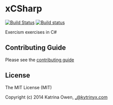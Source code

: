 # xCSharp

[![Build Status](https://travis-ci.org/exercism/xcsharp.svg?branch=master)](https://travis-ci.org/exercism/xcsharp) [![Build status](https://ci.appveyor.com/api/projects/status/r7o9t6gjoc09jpmn/branch/master?svg=true)](https://ci.appveyor.com/project/ErikSchierboom/xcsharp-c03a2/branch/master)

Exercism exercises in C#

## Contributing Guide

Please see the [contributing guide](https://github.com/exercism/x-api/blob/master/CONTRIBUTING.md#the-exercise-data)

## License

The MIT License (MIT)

Copyright (c) 2014 Katrina Owen, _@kytrinyx.com
